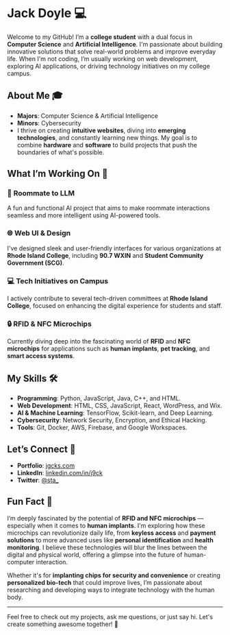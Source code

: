 # Jack Doyle 💻

Welcome to my GitHub! I’m a **college student** with a dual focus in **Computer Science** and **Artificial Intelligence**. I'm passionate about building innovative solutions that solve real-world problems and improve everyday life. When I'm not coding, I’m usually working on web development, exploring AI applications, or driving technology initiatives on my college campus.

## About Me 🎓

- **Majors**: Computer Science & Artificial Intelligence  
- **Minors**: Cybersecurity
- I thrive on creating **intuitive websites**, diving into **emerging technologies**, and constantly learning new things. My goal is to combine **hardware** and **software** to build projects that push the boundaries of what's possible.

## What I’m Working On 🚀

### 🌟 **Roommate to LLM**
A fun and functional AI project that aims to make roommate interactions seamless and more intelligent using AI-powered tools.

### 🌐 **Web UI & Design**
I've designed sleek and user-friendly interfaces for various organizations at **Rhode Island College**, including **90.7 WXIN** and **Student Community Government (SCG)**.

### 💻 **Tech Initiatives on Campus**
I actively contribute to several tech-driven committees at **Rhode Island College**, focused on enhancing the digital experience for students and staff. 

### 🔒 **RFID & NFC Microchips**
Currently diving deep into the fascinating world of **RFID** and **NFC microchips** for applications such as **human implants**, **pet tracking**, and **smart access systems**.

## My Skills 🛠️

- **Programming**: Python, JavaScript, Java, C++, and HTML.
- **Web Development**: HTML, CSS, JavaScript, React, WordPress, and Wix.
- **AI & Machine Learning**: TensorFlow, Scikit-learn, and Deep Learning.
- **Cybersecurity**: Network Security, Encryption, and Ethical Hacking.
- **Tools**: Git, Docker, AWS, Firebase, and Google Workspaces.

## Let’s Connect 🤝

- **Portfolio**: [jgcks.com](https://www.jgcks.com)
- **LinkedIn**: [linkedin.com/in/j9ck](https://www.linkedin.com/in/j9ck)
- **Twitter**: [@sta_](https://twitter.com/sta_)

## Fun Fact 🎉

I’m deeply fascinated by the potential of **RFID and NFC microchips** — especially when it comes to **human implants**. I'm exploring how these microchips can revolutionize daily life, from **keyless access** and **payment solutions** to more advanced uses like **personal identification** and **health monitoring**. I believe these technologies will blur the lines between the digital and physical world, offering a glimpse into the future of human-computer interaction.

Whether it's for **implanting chips for security and convenience** or creating **personalized bio-tech** that could improve lives, I’m passionate about researching and developing ways to integrate technology with the human body.

---

Feel free to check out my projects, ask me questions, or just say hi. Let's create something awesome together! 🚀
